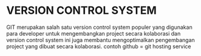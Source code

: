 # VERSION CONTROL SYSTEM

GIT merupakan salah satu version control system populer yang digunakan para developer untuk mengembangkan project secara kolaborasi dan version control system ini juga membantu mengoptimalkan pengembangan project yang dibuat secara kolaborasi. contoh github = git hosting service